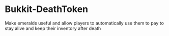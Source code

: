 # Bukkit-DeathToken
Make emeralds useful and allow players to automatically use them to pay to stay alive and keep their inventory after death
